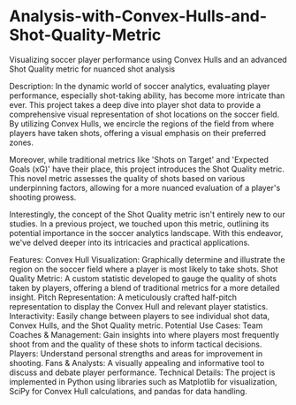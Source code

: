# Analysis-with-Convex-Hulls-and-Shot-Quality-Metric
Visualizing soccer player performance using Convex Hulls and an advanced Shot Quality metric for nuanced shot analysis

Description:
In the dynamic world of soccer analytics, evaluating player performance, especially shot-taking ability, has become more intricate than ever. This project takes a deep dive into player shot data to provide a comprehensive visual representation of shot locations on the soccer field. By utilizing Convex Hulls, we encircle the regions of the field from where players have taken shots, offering a visual emphasis on their preferred zones.

Moreover, while traditional metrics like 'Shots on Target' and 'Expected Goals (xG)' have their place, this project introduces the Shot Quality metric. This novel metric assesses the quality of shots based on various underpinning factors, allowing for a more nuanced evaluation of a player's shooting prowess.

Interestingly, the concept of the Shot Quality metric isn't entirely new to our studies. In a previous project, we touched upon this metric, outlining its potential importance in the soccer analytics landscape. With this endeavor, we've delved deeper into its intricacies and practical applications.

Features:
Convex Hull Visualization: Graphically determine and illustrate the region on the soccer field where a player is most likely to take shots.
Shot Quality Metric: A custom statistic developed to gauge the quality of shots taken by players, offering a blend of traditional metrics for a more detailed insight.
Pitch Representation: A meticulously crafted half-pitch representation to display the Convex Hull and relevant player statistics.
Interactivity: Easily change between players to see individual shot data, Convex Hulls, and the Shot Quality metric.
Potential Use Cases:
Team Coaches & Management: Gain insights into where players most frequently shoot from and the quality of these shots to inform tactical decisions.
Players: Understand personal strengths and areas for improvement in shooting.
Fans & Analysts: A visually appealing and informative tool to discuss and debate player performance.
Technical Details:
The project is implemented in Python using libraries such as Matplotlib for visualization, SciPy for Convex Hull calculations, and pandas for data handling.
